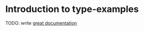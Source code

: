 # Introduction to type-examples

TODO: write [great documentation](http://jacobian.org/writing/great-documentation/what-to-write/)

